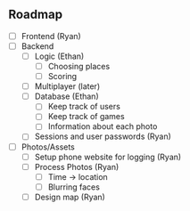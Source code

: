 ## Roadmap

- [ ] Frontend (Ryan)
- [ ] Backend
    - [ ] Logic (Ethan)
        - [ ] Choosing places
        - [ ] Scoring
    - [ ] Multiplayer (later)
    - [ ] Database (Ethan)
        - [ ] Keep track of users
        - [ ] Keep track of games
        - [ ] Information about each photo
    - [ ] Sessions and user passwords (Ryan)
- [ ] Photos/Assets
    - [ ] Setup phone website for logging (Ryan)
    - [ ] Process Photos (Ryan)
        - [ ] Time -> location
        - [ ] Blurring faces
    - [ ] Design map (Ryan)
